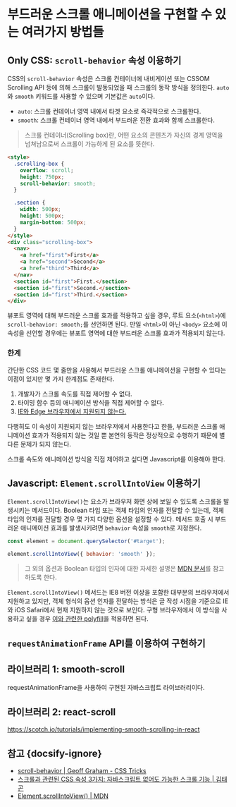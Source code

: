 # 부드러운 스크롤 애니메이션을 구현할 수 있는 여러가지 방법들

## Only CSS: `scroll-behavior` 속성 이용하기

CSS의 `scroll-behavior` 속성은 스크롤 컨테이너에 내비게이션 또는 CSSOM Scrolling API 등에 의해 스크롤이 발동되었을 때 스크롤의 동작 방식을 정의한다. `auto`와 `smooth` 키워드를 사용할 수 있으며 기본값은 `auto`이다.

* `auto`: 스크롤 컨테이너 영역 내에서 타겟 요소로 즉각적으로 스크롤한다.
* `smooth`: 스크롤 컨테이너 영역 내에서 부드러운 전환 효과와 함께 스크롤한다.

> 스크롤 컨테이너(Scrolling box)란, 어떤 요소의 콘텐츠가 자신의 경계 영역을 넘쳐남으로써 스크롤이 가능하게 된 요소를 뜻한다.

```html
<style>
  .scrolling-box {
    overflow: scroll;
    height: 750px;
    scroll-behavior: smooth;
  }

  .section {
    width: 500px;
    height: 500px;
    margin-bottom: 500px;
  }
</style>
<div class="scrolling-box">
  <nav>
    <a href="first">First</a>
    <a href="second">Second</a>
    <a href="third">Third</a>
  </nav>
  <section id="first">First.</section>
  <section id="first">Second.</section>
  <section id="first">Third.</section>
</div>
```

뷰포트 영역에 대해 부드러운 스크롤 효과를 적용하고 싶을 경우, 루트 요소(`<html>`)에 `scroll-behavior: smooth;`를 선언하면 된다. 만일 `<html>`이 아닌 `<body>` 요소에 이 속성을 선언할 경우에는 뷰포트 영역에 대한 부드러운 스크롤 효과가 적용되지 않는다. 

### 한계

간단한 CSS 코드 몇 줄만을 사용해서 부드러운 스크롤 애니메이션을 구현할 수 있다는 이점이 있지만 몇 가지 한계점도 존재한다.

1. 개발자가 스크롤 속도를 직접 제어할 수 없다.
2. 타이밍 함수 등의 애니메이션 방식을 직접 제어할 수 없다.
3. [IE와 Edge 브라우저에서 지원되지 않는다.](https://developer.mozilla.org/en-US/docs/Web/CSS/scroll-behavior#Browser_compatibility)

다행히도 이 속성이 지원되지 않는 브라우저에서 사용한다고 한들, 부드러운 스크롤 애니메이션 효과가 적용되지 않는 것일 뿐 본연의 동작은 정상적으로 수행하기 때문에 별다른 문제가 되지 않는다.

스크롤 속도와 애니메이션 방식을 직접 제어하고 싶다면 Javascript를 이용해야 한다.

## Javascript: `Element.scrollIntoView` 이용하기

`Element.scrollIntoView()`는 요소가 브라우저 화면 상에 보일 수 있도록 스크롤을 발생시키는 메서드이다. Boolean 타입 또는 객체 타입의 인자를 전달할 수 있는데, 객체 타입의 인자를 전달할 경우 몇 가지 다양한 옵션을 설정할 수 있다. 메서드 호출 시 부드러운 애니메이션 효과를 발생시키려면 `behavior` 속성을 `smooth`로 지정한다.

```javascript
const element = document.querySelector('#target');

element.scrollIntoView({ behavior: 'smooth' });
```

> 그 외의 옵션과 Boolean 타입의 인자에 대한 자세한 설명은 [MDN 문서](https://developer.mozilla.org/en-US/docs/Web/API/Element/scrollIntoView)를 참고하도록 한다.

`Element.scrollIntoView()` 메서드는 IE8 버전 이상을 포함한 대부분의 브라우저에서 지원하고 있지만, 객체 형식의 옵션 인자를 전달하는 방식은 글 작성 시점을 기준으로 IE와 iOS Safari에서 현재 지원하지 않는 것으로 보인다. 구형 브라우저에서 이 방식을 사용하고 싶을 경우 [이와 관련한 polyfill](https://github.com/iamdustan/smoothscroll)을 적용하면 된다.

## `requestAnimationFrame` API를 이용하여 구현하기



## 라이브러리 1: smooth-scroll

requestAnimationFrame을 사용하여 구현된 자바스크립트 라이브러리이다.

## 라이브러리 2: react-scroll

https://scotch.io/tutorials/implementing-smooth-scrolling-in-react

## 참고 {docsify-ignore}

* [scroll-behavior | Geoff Graham - CSS Tricks](https://css-tricks.com/almanac/properties/s/scroll-behavior/)
* [스크롤과 관련된 CSS 속성 3가지: 자바스크립트 없어도 가능한 스크롤 기능 | 김태곤](https://taegon.kim/archives/9807)
* [Element​.scroll​Into​View() | MDN](https://developer.mozilla.org/en-US/docs/Web/API/Element/scrollIntoView)
